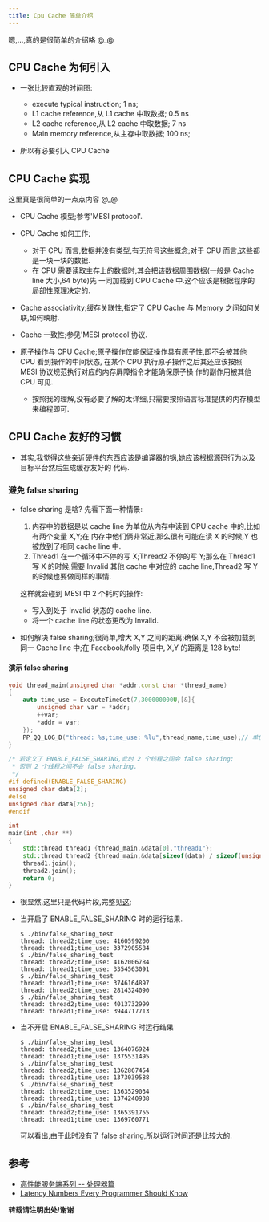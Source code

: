 ```yaml
---
title: Cpu Cache 简单介绍
---
```


嗯,...,真的是很简单的介绍咯 @_@

## CPU Cache 为何引入

*   一张比较直观的时间图:

    -   execute typical instruction; 1 ns;
    -   L1 cache reference,从 L1 cache 中取数据; 0.5 ns 
    -   L2 cache reference,从 L2 cache 中取数据; 7 ns
    -   Main memory reference,从主存中取数据; 100 ns;

*   所以有必要引入 CPU Cache

## CPU Cache 实现

这里真是很简单的一点点内容 @_@

*   CPU Cache 模型;参考'MESI protocol'.
*   CPU Cache 如何工作;

    -   对于 CPU 而言,数据并没有类型,有无符号这些概念;对于 CPU 而言,这些都是一块一块的数据.
    -   在 CPU 需要读取主存上的数据时,其会把该数据周围数据(一般是 Cache line 大小,64 byte)先
        一同加载到 CPU Cache 中.这个应该是根据程序的局部性原理决定的.

*   Cache associativity;缓存关联性,指定了 CPU Cache 与 Memory 之间如何关联,如何映射.

*   Cache 一致性;参见'MESI protocol'协议.

*   原子操作与 CPU Cache;原子操作仅能保证操作具有原子性,即不会被其他 CPU 看到操作的中间状态,
    在某个 CPU 执行原子操作之后其还应该按照 MESI 协议规范执行对应的内存屏障指令才能确保原子操
    作的副作用被其他 CPU 可见.
    
    -   按照我的理解,没有必要了解的太详细,只需要按照语言标准提供的内存模型来编程即可.

## CPU Cache 友好的习惯

*   其实,我觉得这些亲近硬件的东西应该是编译器的锅,她应该根据源码行为以及目标平台然后生成缓存友好的
    代码.

### 避免 false sharing

*   false sharing 是啥? 先看下面一种情景:

    1.  内存中的数据是以 cache line 为单位从内存中读到 CPU cache 中的,比如有两个变量 X,Y;在
        内存中他们俩非常近,那么很有可能在读 X 的时候,Y 也被放到了相同 cache line 中.
    2.  Thread1 在一个循环中不停的写 X;Thread2 不停的写 Y;那么在 Thread1 写 X 的时候,需要
        Invalid 其他 cache 中对应的 cache line,Thread2 写 Y 的时候也要做同样的事情.
    
    这样就会碰到 MESI 中 2 个耗时的操作:
    
    -   写入到处于 Invalid 状态的 cache line.
    -   将一个 cache line 的状态更改为 Invalid.
    
*   如何解决 false sharing;很简单,增大 X,Y 之间的距离;确保 X,Y 不会被加载到同一 Cache line 
    中;在 Facebook/folly 项目中, X,Y 的距离是 128 byte!
    

#### 演示 false sharing

```c++
void thread_main(unsigned char *addr,const char *thread_name)
{
    auto time_use = ExecuteTimeGet(7,300000000U,[&]{
        unsigned char var = *addr;
        ++var;
        *addr = var;
    });
    PP_QQ_LOG_D("thread: %s;time_use: %lu",thread_name,time_use);// 单位:纳秒
}

/* 若定义了 ENABLE_FALSE_SHARING,此时 2 个线程之间会 false sharing;
 * 否则 2 个线程之间不会 false sharing.
 */
#if defined(ENABLE_FALSE_SHARING) 
unsigned char data[2];
#else
unsigned char data[256];
#endif

int
main(int ,char **)
{
    std::thread thread1 {thread_main,&data[0],"thread1"};
    std::thread thread2 {thread_main,&data[sizeof(data) / sizeof(unsigned char) - 1],"thread2"};
    thread1.join();
    thread2.join();
    return 0;
}
```

*   很显然,这里只是代码片段,完整见[这][2];

*   当开启了 ENABLE_FALSE_SHARING 时的运行结果.

    ```shell
    $ ./bin/false_sharing_test 
    thread: thread2;time_use: 4160599200
    thread: thread1;time_use: 3372905584
    $ ./bin/false_sharing_test 
    thread: thread2;time_use: 4162006784
    thread: thread1;time_use: 3354563091
    $ ./bin/false_sharing_test 
    thread: thread1;time_use: 3746164897
    thread: thread2;time_use: 2814324090
    $ ./bin/false_sharing_test 
    thread: thread2;time_use: 4013732999
    thread: thread1;time_use: 3944717713
    ```
    
*   当不开启 ENABLE_FALSE_SHARING 时运行结果

    ```shell
    $ ./bin/false_sharing_test 
    thread: thread2;time_use: 1364076924
    thread: thread1;time_use: 1375531495
    $ ./bin/false_sharing_test 
    thread: thread2;time_use: 1362867454
    thread: thread1;time_use: 1373039588
    $ ./bin/false_sharing_test 
    thread: thread2;time_use: 1363529034
    thread: thread1;time_use: 1374240938
    $ ./bin/false_sharing_test 
    thread: thread2;time_use: 1365391755
    thread: thread1;time_use: 1369760771    
    ```

    可以看出,由于此时没有了 false sharing,所以运行时间还是比较大的.

## 参考

*   [高性能服务端系列 -- 处理器篇][0]
*   [Latency Numbers Every Programmer Should Know][1]


[0]: <http://zhuanlan.zhihu.com/p/20478552> 
[1]: <https://gist.github.com/jboner/2841832>
[2]: <https://github.com/pp-qq/common/blob/master/test/false_sharing_test.cc>





**转载请注明出处!谢谢**
